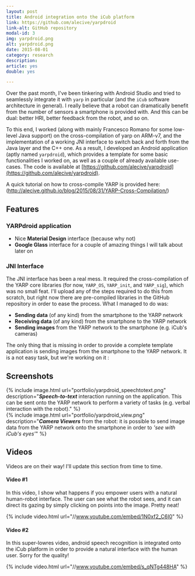 ```yaml
---
layout: post
title: Android integration onto the iCub platform
link: https://github.com/alecive/yarpdroid
link-alt: GitHub repository
modal-id: 3
img: yarpdroid.png
alt: yarpdroid.png
date: 2015-08-01
category: research
description: 
article: yes
double: yes

---
```


Over the past month, I've been tinkering with Android Studio and tried to seamlessly integrate it with `yarp` in particular (and the `iCub` software architecture in general). I really believe that a robot can dramatically benefit from the number of sensors a smartphone is provided with. And this can be dual: better HRI, better feedback from the robot, and so on.

To this end, I worked (along with mainly Francesco Romano for some low-level Java support) on the cross-compilation of yarp on ARM-v7, and the implementation of a working JNI interface to switch back and forth from the Java layer and the C++ one. As a result, I developed an Android application (aptly named `yarpdroid`), which provides a template for some basic functionalities I worked on, as well as a couple of already available use-cases. The code is available at [https://github.com/alecive/yarpdroid](https://github.com/alecive/yarpdroid).

A quick tutorial on how to cross-compile YARP is provided here: (http://alecive.github.io/blog/2015/08/31/YARP-Cross-Compilation/)

## Features

### YARPdroid application

 * Nice **Material Design** interface (because why not)
 * **Google Glass** interface for a couple of amazing things I will talk about later on

### JNI Interface

The JNI interface has been a real mess. It required the cross-compilation of the YARP core libraries (for now, `YARP_OS`, `YARP_init`, and `YARP_sig`), which was no small feat. I'll upload any of the steps required to do this from scratch, but right now there are pre-compiled libraries in the GitHub repository in order to ease the process. What I managed to do was:

 * **Sending data** (of any kind) from the smartphone to the YARP network 
 * **Receiving data** (of any kind) from the smartphone to the YARP network 
 * **Sending images** from the YARP network to the smartphone (e.g. iCub's cameras)

The only thing that is missing in order to provide a complete template application is sending images from the smartphone to the YARP network. It is a not easy task, but we're working on it :

## Screenshots

<div class="row">
  <div class="col-sm-6">
    {% include image.html url="portfolio/yarpdroid_speechtotext.png" description="<b><i>Speech-to-text</i></b> interaction running on the application. This can be sent onto the YARP network to perform a variety of tasks (e.g. verbal interaction with the robot)." %}
  </div>
  <div class="col-sm-6">
    {% include image.html url="portfolio/yarpdroid_view.png" description="<b><i>Camera Viewers</i></b> from the robot: it is possible to send image data from the YARP network onto the smartphone in order to <i>'see with iCub's eyes'</i>" %}
  </div>
</div>


## Videos

Videos are on their way! I'll update this section from time to time.

#### Video #1

In this video, I show what happens if you empower users with a natural human-robot interface. The user can see what the robot sees, and it can direct its gazing by simply clicking on points into the image. Pretty neat!

{% include video.html url="//www.youtube.com/embed/1N0xf2_C6I0" %}

#### Video #2

In this super-lowres video, android speech recognition is integrated onto the iCub platform in order to provide a natural interface with the human user. Sorry for the quality!

{% include video.html url="//www.youtube.com/embed/s_qNTg448HA" %}
